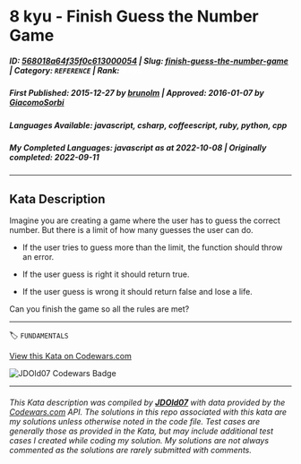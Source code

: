 # 8 kyu - Finish Guess the Number Game

##### **ID**: [568018a64f35f0c613000054](https://www.codewars.com/kata/568018a64f35f0c613000054) | **Slug**: [finish-guess-the-number-game](https://www.codewars.com/kata/568018a64f35f0c613000054) | **Category**: `REFERENCE` | **Rank**: <span style="color:white">8 kyu</span>

##### **First Published**: 2015-12-27 ***by*** [brunolm](https://www.codewars.com/users/brunolm) | **Approved**: 2016-01-07 ***by*** [GiacomoSorbi](https://www.codewars.com/users/GiacomoSorbi)

##### **Languages Available**: javascript, csharp, coffeescript, ruby, python, cpp

##### **My Completed Languages**: javascript ***as at*** 2022-10-08 | **Originally completed**: 2022-09-11

---

## Kata Description


Imagine you are creating a game where the user has to guess the correct number. But there is a limit of how many guesses the user can do.



- If the user tries to guess more than the limit, the function should throw an error.

- If the user guess is right it should return true.

- If the user guess is wrong it should return false and lose a life.



Can you finish the game so all the rules are met?

---


🏷 `FUNDAMENTALS`


[View this Kata on Codewars.com](https://www.codewars.com/kata/568018a64f35f0c613000054)

![](https://www.codewars.com/users/jdold07/badges/large "JDOld07 Codewars Badge")

---

###### *This Kata description was compiled by [**JDOld07**](https://tpstech.dev) with data provided by the [Codewars.com](https://www.codewars.com) API.  The solutions in this repo associated with this kata are my solutions unless otherwise noted in the code file.  Test cases are generally those as provided in the Kata, but may include additional test cases I created while coding my solution.  My solutions are not always commented as the solutions are rarely submitted with comments.*
